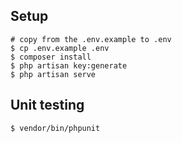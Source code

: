 ## Setup

```
# copy from the .env.example to .env
$ cp .env.example .env
$ composer install
$ php artisan key:generate
$ php artisan serve
```

## Unit testing
```
$ vendor/bin/phpunit
```
